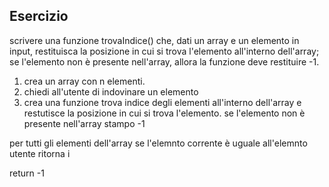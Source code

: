 ## Esercizio

scrivere una funzione trovaIndice() che, dati un array e un elemento in input, restituisca la posizione in cui si trova l'elemento all'interno dell'array; se l'elemento non è presente nell'array, allora la funzione deve restituire -1.

1. crea un array con n elementi.
2. chiedi all'utente di indovinare un elemento
3. crea una funzione trova indice degli elementi all'interno dell'array e restutisce la posizione in cui si trova l'elemento.
    se l'elemento non è presente nell'array
        stampo -1


per tutti gli elementi dell'array 
    se l'elemnto corrente è uguale all'elemnto utente
        ritorna i
    
return -1